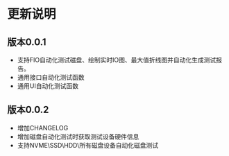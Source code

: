 # 更新说明
## 版本0.0.1
* 支持FIO自动化测试磁盘、绘制实时IO图、最大值折线图并自动化生成测试报告。
* 通用接口自动化测试函数
* 通用UI自动化测试函数
## 版本0.0.2
* 增加CHANGELOG
* 增加磁盘自动化测试时获取测试设备硬件信息
* 支持NVME\SSD\HDD\所有磁盘设备自动化磁盘测试